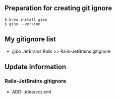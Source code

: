 ## Preparation for creating git ignore

```
$ brew install gibo
$ gibo --version
```


## My gitignore list
- gibo JetBrains Rails >> Rails-JetBrains.gitignore

## Update information

### Rails-JetBrains.gitignore
- ADD: .idea/vcs.xml
